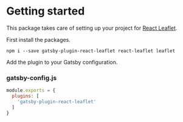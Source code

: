 # Getting started

This package takes care of setting up your project for [React Leaflet](https://react-leaflet.js.org/). 

First install the packages.
```
npm i --save gatsby-plugin-react-leaflet react-leaflet leaflet
```


Add the plugin to your Gatsby configuration.

### gatsby-config.js
```javascript
module.exports = {
  plugins: [
    'gatsby-plugin-react-leaflet'
  ]
}
```

